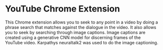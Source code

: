 # YouTube Chrome Extension

This Chrome extension allows you to seek to any point in a video by doing a phrase search that matches against the dialogue in the video. It also allows you to seek by searching through image captions. Image captions are created using a generative CNN model for discerning frames of the YouTube video. Karpathys neuraltalk2 was used to do the image captioning. 
